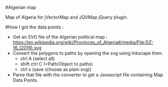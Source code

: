 #Algerian map

Map of Algeria for jVectorMap and JQVMap jQuery plugin.

#How I got the data points :

- Get an SVG file of the Algerian political map : https://en.wikipedia.org/wiki/Provinces_of_Algeria#/media/File:DZ-16_(2019).svg
- Convert the polygons to paths by opening the svg using Inkscape then:
  - ctrl A (select all)
  - shift ctrl C (=Path/Object to paths)
  - ctrl s (save (choose as plain svg))
- Parse that file with the converter to get a Javascript file containing Map Data Points.

